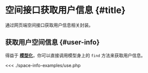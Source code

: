 # 空间接口获取用户信息 {#title}

通过网页端空间接口获取用户信息相关封装。


## 获取用户空间信息 {#user-info}

得益于&nbsp;[**模型化**](/model)，你可以直接调用模型身上的&nbsp;`find`&nbsp;方法来获取用户信息。

<<< ./space-info-examples/use.php

